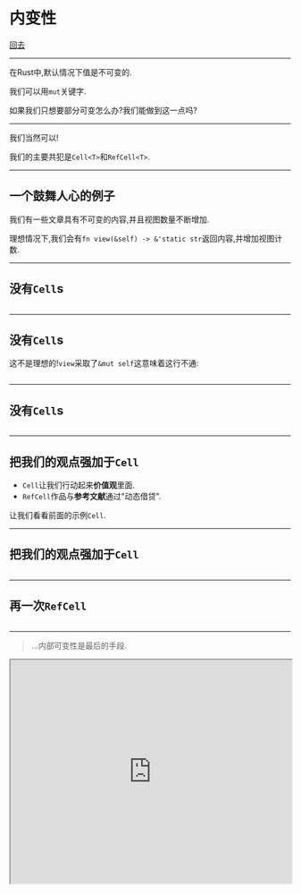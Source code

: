 # 内变性

[回去](toc/default.html)

---

在Rust中,默认情况下值是不可变的.

我们可以用`mut`关键字.

如果我们只想要部分可变怎么办?我们能做到这一点吗?

---

我们当然可以!

我们的主要共犯是`Cell<T>`和`RefCell<T>`.

---

## 一个鼓舞人心的例子

我们有一些文章具有不可变的内容,并且视图数量不断增加.

理想情况下,我们会有`fn view(&self) -> &'static str`返回内容,并增加视图计数.

---

## 没有`Cell`s

<pre><code data-source="chapters/shared/code/inner-mutability/1.rs" data-trim="hljs rust"  class="lang-rust"></code></pre>

---

## 没有`Cell`s

这不是理想的!`view`采取了`&mut self`这意味着这行不通:

<pre><code data-source="chapters/shared/code/inner-mutability/2.rs" data-trim="hljs rust"  class="lang-rust"></code></pre>

---

## 没有`Cell`s

<pre><code data-source="chapters/shared/code/inner-mutability/3.rs" data-trim="hljs rust"  class="lang-rust"></code></pre>

---

## 把我们的观点强加于`Cell`

-   `Cell`让我们行动起来**价值观**里面.
-   `RefCell`作品与**参考文献**通过"动态借贷".

让我们看看前面的示例`Cell`.

---

## 把我们的观点强加于`Cell`

<pre><code data-source="chapters/shared/code/inner-mutability/4.rs" data-trim="hljs rust"  class="lang-rust"></code></pre>

---

## 再一次`RefCell`

<pre><code data-source="chapters/shared/code/inner-mutability/5.rs" data-trim="hljs rust"  class="lang-rust"></code></pre>

---

> ...内部可变性是最后的手段.

<iframe src="https://doc.rust-lang.org/std/cell/index.html#when-to-choose-interior-mutability"  width="100%" height="400"></iframe>

